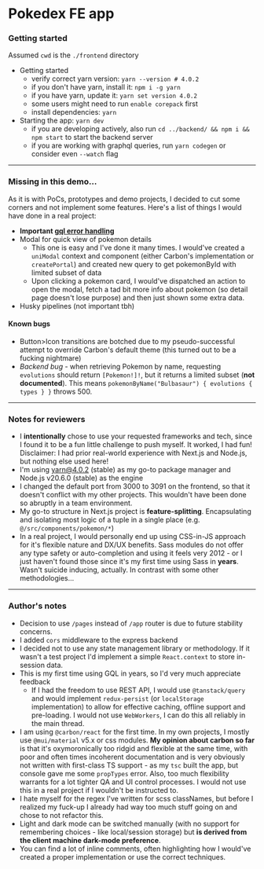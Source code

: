 # Pokedex FE app

### Getting started

Assumed `cwd` is the `./frontend` directory

- Getting started
  - verify correct yarn version: `yarn --version # 4.0.2`
  - if you don't have yarn, install it: `npm i -g yarn`
  - if you have yarn, update it: `yarn set version 4.0.2`
  - some users might need to run `enable corepack` first
  - install dependencies: `yarn`
- Starting the app: `yarn dev`
  - if you are developing actively, also run `cd ../backend/ && npm i && npm start` to start the backend server
  - if you are working with graphql queries, run `yarn codegen` or consider even `--watch` flag

---

### Missing in this demo...

As it is with PoCs, prototypes and demo projects, I decided to cut some corners and not implement some features. Here's a list of things I would have done in a real project:

- **Important [gql error handling](https://www.apollographql.com/docs/apollo-server/data/errors/)**
- Modal for quick view of pokemon details
  - This one is easy and I've done it many times. I would've created a `uniModal` context and component (either Carbon's implementation or `createPortal`) and created new query to get pokemonById with limited subset of data
  - Upon clicking a pokemon card, I would've dispatched an action to open the modal, fetch a tad bit more info about pokemon (so detail page doesn't lose purpose) and then just shown some extra data.
- Husky pipelines (not important tbh)

#### Known bugs

- Button>Icon transitions are botched due to my pseudo-successful attempt to override Carbon's default theme (this turned out to be a fucking nightmare)
- _Backend bug_ - when retrieving Pokemon by name, requesting `evolutions` should return `[Pokemon!]!`, but it returns a limited subset (**not documented**). This means `pokemonByName("Bulbasaur") { evolutions { types } }` throws 500.

---

### Notes for reviewers

- I **intentionally** chose to use your requested frameworks and tech, since I found it to be a fun little challenge to push myself. It worked, I had fun! Disclaimer: I had prior real-world experience with Next.js and Node.js, but nothing else used here!
- I'm using yarn@4.0.2 (stable) as my go-to package manager and Node.js v20.6.0 (stable) as the engine
- I changed the default port from 3000 to 3091 on the frontend, so that it doesn't conflict with my other projects. This wouldn't have been done so abruptly in a team environment.
- My go-to structure in Next.js project is **feature-splitting**. Encapsulating and isolating most logic of a tuple in a single place (e.g. `@/src/components/pokemon/*`)
- In a real project, I would personally end up using CSS-in-JS approach for it's flexible nature and DX/UX benefits. Sass modules do not offer any type safety or auto-completion and using it feels very 2012 - or I just haven't found those since it's my first time using Sass in **years**. Wasn't suicide inducing, actually. In contrast with some other methodologies...

---

### Author's notes

- Decision to use `/pages` instead of `/app` router is due to future stability concerns.
- I added `cors` middleware to the express backend
- I decided not to use any state management library or methodology. If it wasn't a test project I'd implement a simple `React.context` to store in-session data.
- This is my first time using GQL in years, so I'd very much appreciate feedback
  - If I had the freedom to use REST API, I would use `@tanstack/query` and would implement `redux-persist` (or `localStorage` implementation) to allow for effective caching, offline support and pre-loading. I would not use `WebWorkers`, I can do this all reliably in the main thread.
- I am using `@carbon/react` for the first time. In my own projects, I mostly use `@mui/material` v5.x or css modules. **My opinion about carbon so far** is that it's oxymoronically too ridgid and flexible at the same time, with poor and often times incoherent documentation and is very obviously not written with first-class TS support - as my `tsc` built the app, but console gave me some `propTypes` error. Also, too much flexibility warrants for a lot tighter QA and UI control processes. I would not use this in a real project if I wouldn't be instructed to.
- I hate myself for the regex I've written for scss classNames, but before I realized my fuck-up I already had way too much stuff going on and chose to not refactor this.
- Light and dark mode can be switched manually (with no support for remembering choices - like local/session storage) but **is derived from the client machine dark-mode preference**.
- You can find a lot of inline comments, often highlighting how I would've created a proper implementation or use the correct techniques.
